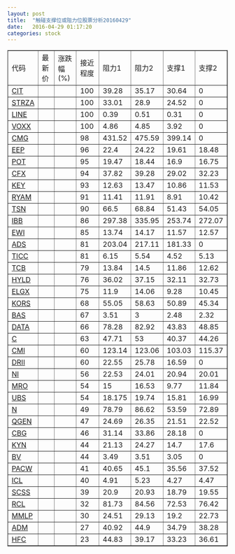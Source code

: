 ```yaml
---
layout: post
title:  "触碰支撑位或阻力位股票分析20160429"
date:   2016-04-29 01:17:20
categories: stock
---
```

<script type="text/javascript">
var stockList = []
stockList.push('gb_cit');
stockList.push('gb_strza');
stockList.push('gb_line');
stockList.push('gb_voxx');
stockList.push('gb_cmg');
stockList.push('gb_eep');
stockList.push('gb_pot');
stockList.push('gb_cfx');
stockList.push('gb_key');
stockList.push('gb_ryam');
stockList.push('gb_tsn');
stockList.push('gb_ibb');
stockList.push('gb_ewi');
stockList.push('gb_ads');
stockList.push('gb_ticc');
stockList.push('gb_tcb');
stockList.push('gb_hyld');
stockList.push('gb_elgx');
stockList.push('gb_kors');
stockList.push('gb_bas');
stockList.push('gb_data');
stockList.push('gb_c');
stockList.push('gb_cmi');
stockList.push('gb_drii');
stockList.push('gb_ni');
stockList.push('gb_mro');
stockList.push('gb_ubs');
stockList.push('gb_n');
stockList.push('gb_qgen');
stockList.push('gb_cbg');
stockList.push('gb_kyn');
stockList.push('gb_bv');
stockList.push('gb_pacw');
stockList.push('gb_icl');
stockList.push('gb_scss');
stockList.push('gb_rcl');
stockList.push('gb_mmlp');
stockList.push('gb_adm');
stockList.push('gb_hfc');
</script>
<table border="1">
 <tr>
 <td>代码</td>
 <td>最新价</td>
 <td>涨跌幅(%)</td>
 <td>接近程度</td>
 <td>阻力1</td>
 <td>阻力2</td>
 <td>支撑1</td>
 <td>支撑2</td>
</tr>
  <tr id="cit" class="red">
  <td><a href="http://stock.finance.sina.com.cn/usstock/quotes/CIT.html" target="_blank">CIT</a></td><td></td><td></td><td>100</td><td>39.28</td><td>35.17</td><td>30.64</td><td>0</td></tr>
  <tr id="strza" class="green">
  <td><a href="http://stock.finance.sina.com.cn/usstock/quotes/STRZA.html" target="_blank">STRZA</a></td><td></td><td></td><td>100</td><td>33.01</td><td>28.9</td><td>24.52</td><td>0</td></tr>
  <tr id="line" class="red">
  <td><a href="http://stock.finance.sina.com.cn/usstock/quotes/LINE.html" target="_blank">LINE</a></td><td></td><td></td><td>100</td><td>0.39</td><td>0.51</td><td>0.31</td><td>0</td></tr>
  <tr id="voxx" class="red">
  <td><a href="http://stock.finance.sina.com.cn/usstock/quotes/VOXX.html" target="_blank">VOXX</a></td><td></td><td></td><td>100</td><td>4.86</td><td>4.85</td><td>3.92</td><td>0</td></tr>
  <tr id="cmg" class="red">
  <td><a href="http://stock.finance.sina.com.cn/usstock/quotes/CMG.html" target="_blank">CMG</a></td><td></td><td></td><td>98</td><td>431.52</td><td>475.59</td><td>399.14</td><td>0</td></tr>
  <tr id="eep" class="red">
  <td><a href="http://stock.finance.sina.com.cn/usstock/quotes/EEP.html" target="_blank">EEP</a></td><td></td><td></td><td>96</td><td>22.4</td><td>24.22</td><td>19.61</td><td>18.48</td></tr>
  <tr id="pot" class="green">
  <td><a href="http://stock.finance.sina.com.cn/usstock/quotes/POT.html" target="_blank">POT</a></td><td></td><td></td><td>95</td><td>19.47</td><td>18.44</td><td>16.9</td><td>16.75</td></tr>
  <tr id="cfx" class="green">
  <td><a href="http://stock.finance.sina.com.cn/usstock/quotes/CFX.html" target="_blank">CFX</a></td><td></td><td></td><td>94</td><td>37.82</td><td>39.28</td><td>29.02</td><td>32.23</td></tr>
  <tr id="key" class="red">
  <td><a href="http://stock.finance.sina.com.cn/usstock/quotes/KEY.html" target="_blank">KEY</a></td><td></td><td></td><td>93</td><td>12.63</td><td>13.47</td><td>10.86</td><td>11.53</td></tr>
  <tr id="ryam" class="green">
  <td><a href="http://stock.finance.sina.com.cn/usstock/quotes/RYAM.html" target="_blank">RYAM</a></td><td></td><td></td><td>91</td><td>11.41</td><td>11.91</td><td>8.91</td><td>10.42</td></tr>
  <tr id="tsn" class="red">
  <td><a href="http://stock.finance.sina.com.cn/usstock/quotes/TSN.html" target="_blank">TSN</a></td><td></td><td></td><td>90</td><td>66.5</td><td>68.84</td><td>51.43</td><td>54.05</td></tr>
  <tr id="ibb" class="green">
  <td><a href="http://stock.finance.sina.com.cn/usstock/quotes/IBB.html" target="_blank">IBB</a></td><td></td><td></td><td>86</td><td>297.38</td><td>335.95</td><td>253.74</td><td>272.07</td></tr>
  <tr id="ewi" class="green">
  <td><a href="http://stock.finance.sina.com.cn/usstock/quotes/EWI.html" target="_blank">EWI</a></td><td></td><td></td><td>85</td><td>13.74</td><td>14.17</td><td>11.57</td><td>12.57</td></tr>
  <tr id="ads" class="red">
  <td><a href="http://stock.finance.sina.com.cn/usstock/quotes/ADS.html" target="_blank">ADS</a></td><td></td><td></td><td>81</td><td>203.04</td><td>217.11</td><td>181.33</td><td>0</td></tr>
  <tr id="ticc" class="green">
  <td><a href="http://stock.finance.sina.com.cn/usstock/quotes/TICC.html" target="_blank">TICC</a></td><td></td><td></td><td>81</td><td>6.15</td><td>5.54</td><td>4.52</td><td>5.13</td></tr>
  <tr id="tcb" class="red">
  <td><a href="http://stock.finance.sina.com.cn/usstock/quotes/TCB.html" target="_blank">TCB</a></td><td></td><td></td><td>79</td><td>13.84</td><td>14.5</td><td>11.86</td><td>12.62</td></tr>
  <tr id="hyld" class="green">
  <td><a href="http://stock.finance.sina.com.cn/usstock/quotes/HYLD.html" target="_blank">HYLD</a></td><td></td><td></td><td>76</td><td>36.02</td><td>37.15</td><td>32.11</td><td>32.73</td></tr>
  <tr id="elgx" class="red">
  <td><a href="http://stock.finance.sina.com.cn/usstock/quotes/ELGX.html" target="_blank">ELGX</a></td><td></td><td></td><td>75</td><td>11.9</td><td>14.06</td><td>9.28</td><td>10.45</td></tr>
  <tr id="kors" class="red">
  <td><a href="http://stock.finance.sina.com.cn/usstock/quotes/KORS.html" target="_blank">KORS</a></td><td></td><td></td><td>68</td><td>55.05</td><td>58.63</td><td>50.89</td><td>45.34</td></tr>
  <tr id="bas" class="red">
  <td><a href="http://stock.finance.sina.com.cn/usstock/quotes/BAS.html" target="_blank">BAS</a></td><td></td><td></td><td>67</td><td>3.51</td><td>3</td><td>2.48</td><td>2.32</td></tr>
  <tr id="data" class="green">
  <td><a href="http://stock.finance.sina.com.cn/usstock/quotes/DATA.html" target="_blank">DATA</a></td><td></td><td></td><td>66</td><td>78.28</td><td>82.92</td><td>43.83</td><td>48.85</td></tr>
  <tr id="c" class="red">
  <td><a href="http://stock.finance.sina.com.cn/usstock/quotes/C.html" target="_blank">C</a></td><td></td><td></td><td>63</td><td>47.71</td><td>53</td><td>40.37</td><td>44.26</td></tr>
  <tr id="cmi" class="green">
  <td><a href="http://stock.finance.sina.com.cn/usstock/quotes/CMI.html" target="_blank">CMI</a></td><td></td><td></td><td>60</td><td>123.14</td><td>123.06</td><td>103.03</td><td>115.37</td></tr>
  <tr id="drii" class="red">
  <td><a href="http://stock.finance.sina.com.cn/usstock/quotes/DRII.html" target="_blank">DRII</a></td><td></td><td></td><td>60</td><td>22.55</td><td>25.78</td><td>16.59</td><td>0</td></tr>
  <tr id="ni" class="green">
  <td><a href="http://stock.finance.sina.com.cn/usstock/quotes/NI.html" target="_blank">NI</a></td><td></td><td></td><td>56</td><td>22.53</td><td>24.01</td><td>20.94</td><td>20.01</td></tr>
  <tr id="mro" class="red">
  <td><a href="http://stock.finance.sina.com.cn/usstock/quotes/MRO.html" target="_blank">MRO</a></td><td></td><td></td><td>54</td><td>15</td><td>16.53</td><td>9.77</td><td>11.84</td></tr>
  <tr id="ubs" class="green">
  <td><a href="http://stock.finance.sina.com.cn/usstock/quotes/UBS.html" target="_blank">UBS</a></td><td></td><td></td><td>54</td><td>18.175</td><td>19.74</td><td>15.81</td><td>16.99</td></tr>
  <tr id="n" class="red">
  <td><a href="http://stock.finance.sina.com.cn/usstock/quotes/N.html" target="_blank">N</a></td><td></td><td></td><td>49</td><td>78.79</td><td>86.62</td><td>53.59</td><td>72.89</td></tr>
  <tr id="qgen" class="green">
  <td><a href="http://stock.finance.sina.com.cn/usstock/quotes/QGEN.html" target="_blank">QGEN</a></td><td></td><td></td><td>47</td><td>24.69</td><td>26.35</td><td>21.51</td><td>22.52</td></tr>
  <tr id="cbg" class="red">
  <td><a href="http://stock.finance.sina.com.cn/usstock/quotes/CBG.html" target="_blank">CBG</a></td><td></td><td></td><td>46</td><td>31.14</td><td>33.86</td><td>28.18</td><td>0</td></tr>
  <tr id="kyn" class="green">
  <td><a href="http://stock.finance.sina.com.cn/usstock/quotes/KYN.html" target="_blank">KYN</a></td><td></td><td></td><td>44</td><td>21.13</td><td>24.27</td><td>14.7</td><td>17.6</td></tr>
  <tr id="bv" class="red">
  <td><a href="http://stock.finance.sina.com.cn/usstock/quotes/BV.html" target="_blank">BV</a></td><td></td><td></td><td>44</td><td>3.49</td><td>3.51</td><td>3.05</td><td>0</td></tr>
  <tr id="pacw" class="red">
  <td><a href="http://stock.finance.sina.com.cn/usstock/quotes/PACW.html" target="_blank">PACW</a></td><td></td><td></td><td>41</td><td>40.65</td><td>45.1</td><td>35.56</td><td>37.52</td></tr>
  <tr id="icl" class="red">
  <td><a href="http://stock.finance.sina.com.cn/usstock/quotes/ICL.html" target="_blank">ICL</a></td><td></td><td></td><td>40</td><td>4.91</td><td>5.23</td><td>4.27</td><td>4.47</td></tr>
  <tr id="scss" class="red">
  <td><a href="http://stock.finance.sina.com.cn/usstock/quotes/SCSS.html" target="_blank">SCSS</a></td><td></td><td></td><td>39</td><td>20.9</td><td>20.93</td><td>18.79</td><td>19.55</td></tr>
  <tr id="rcl" class="green">
  <td><a href="http://stock.finance.sina.com.cn/usstock/quotes/RCL.html" target="_blank">RCL</a></td><td></td><td></td><td>32</td><td>81.73</td><td>84.56</td><td>72.53</td><td>76.42</td></tr>
  <tr id="mmlp" class="green">
  <td><a href="http://stock.finance.sina.com.cn/usstock/quotes/MMLP.html" target="_blank">MMLP</a></td><td></td><td></td><td>30</td><td>24.51</td><td>29.13</td><td>19.2</td><td>22.73</td></tr>
  <tr id="adm" class="red">
  <td><a href="http://stock.finance.sina.com.cn/usstock/quotes/ADM.html" target="_blank">ADM</a></td><td></td><td></td><td>27</td><td>40.92</td><td>44.9</td><td>34.79</td><td>38.28</td></tr>
  <tr id="hfc" class="green">
  <td><a href="http://stock.finance.sina.com.cn/usstock/quotes/HFC.html" target="_blank">HFC</a></td><td></td><td></td><td>23</td><td>44.83</td><td>39.17</td><td>33.23</td><td>36.61</td></tr>
</table>
